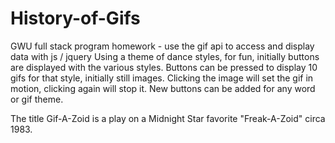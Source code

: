 # History-of-Gifs
GWU full stack program homework - use the gif api to access and display data with js / jquery
Using a theme of dance styles, for fun, initially buttons are displayed with the various styles. Buttons can be pressed to display 10 gifs for that style, initially still images.  Clicking the image will set the gif in motion, clicking again will stop it. New buttons can be added for any word or gif theme. 

The title Gif-A-Zoid is a play on a Midnight Star favorite "Freak-A-Zoid" circa 1983.
